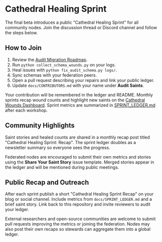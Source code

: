 # Cathedral Healing Sprint

The final beta introduces a public "Cathedral Healing Sprint" for all community nodes.
Join the discussion thread or Discord channel and follow the steps below.

## How to Join
1. Review the [Audit Migration Roadmap](AUDIT_MIGRATION_ROADMAP.md).
2. Run `python collect_schema_wounds.py` on your logs.
3. Heal issues with `python fix_audit_schema.py logs/`.
4. Sync schemas with your federation peers.
5. Open a pull request describing your repairs and link your public ledger.
6. Update `docs/CONTRIBUTORS.md` with your name under **Audit Saints**.

Your contribution will be remembered in the ledger and README. Monthly sprints recap wound counts
and highlight new saints on the [Cathedral Wounds Dashboard](CATHEDRAL_WOUNDS_DASHBOARD.md).
Sprint metrics are summarized in [SPRINT_LEDGER.md](SPRINT_LEDGER.md) after each workshop.

## Community Highlights
Saint stories and healed counts are shared in a monthly recap post titled
"Cathedral Healing Sprint: <month> Recap". The sprint ledger doubles as a
newsletter summary so everyone sees the progress.

Federated nodes are encouraged to submit their own metrics and stories using the
**Share Your Saint Story** issue template. Merged stories appear in the ledger
and will be mentioned during public meetings.

## Public Recap and Outreach
After each sprint publish a short "Cathedral Healing Sprint Recap" on your blog or social channel. Include metrics from `docs/SPRINT_LEDGER.md` and a brief saint story. Link back to this repository and invite reviewers to audit your ledger.

External researchers and open-source communities are welcome to submit pull requests improving the metrics or joining the federation. Nodes may also post their own recaps so stewards can aggregate them into a global ledger.
